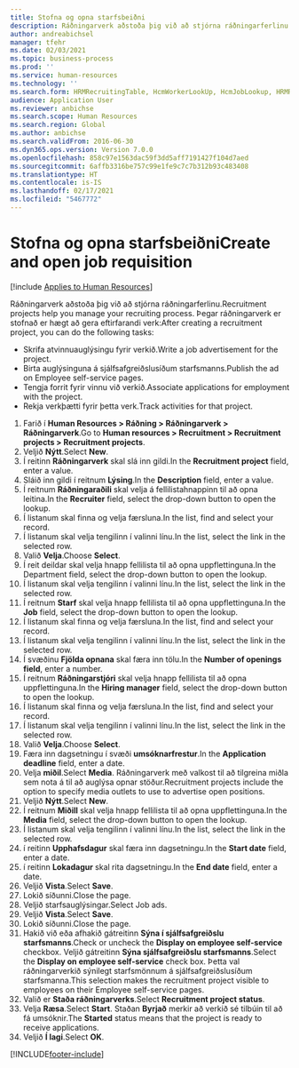 ```yaml
---
title: Stofna og opna starfsbeiðni
description: Ráðningarverk aðstoða þig við að stjórna ráðningarferlinu.
author: andreabichsel
manager: tfehr
ms.date: 02/03/2021
ms.topic: business-process
ms.prod: ''
ms.service: human-resources
ms.technology: ''
ms.search.form: HRMRecruitingTable, HcmWorkerLookUp, HcmJobLookup, HRMRecruitingMedia, HRMRecruitingJobAd, HcmPersonnelManagementWorkspace
audience: Application User
ms.reviewer: anbichse
ms.search.scope: Human Resources
ms.search.region: Global
ms.author: anbichse
ms.search.validFrom: 2016-06-30
ms.dyn365.ops.version: Version 7.0.0
ms.openlocfilehash: 858c97e1563dac59f3dd5aff7191427f104d7aed
ms.sourcegitcommit: 6affb3316be757c99e1fe9c7c7b312b93c483408
ms.translationtype: HT
ms.contentlocale: is-IS
ms.lasthandoff: 02/17/2021
ms.locfileid: "5467772"
---
```

# <a name="create-and-open-job-requisition"></a><span data-ttu-id="a7ae0-103">Stofna og opna starfsbeiðni</span><span class="sxs-lookup"><span data-stu-id="a7ae0-103">Create and open job requisition</span></span>

[!include [Applies to Human Resources](../includes/applies-to-hr.md)]

<span data-ttu-id="a7ae0-104">Ráðningarverk aðstoða þig við að stjórna ráðningarferlinu.</span><span class="sxs-lookup"><span data-stu-id="a7ae0-104">Recruitment projects help you manage your recruiting process.</span></span> <span data-ttu-id="a7ae0-105">Þegar ráðningarverk er stofnað er hægt að gera eftirfarandi verk:</span><span class="sxs-lookup"><span data-stu-id="a7ae0-105">After creating a recruitment project, you can do the following tasks:</span></span>

- <span data-ttu-id="a7ae0-106">Skrifa atvinnuauglýsingu fyrir verkið.</span><span class="sxs-lookup"><span data-stu-id="a7ae0-106">Write a job advertisement for the project.</span></span>
- <span data-ttu-id="a7ae0-107">Birta auglýsinguna á sjálfsafgreiðslusíðum starfsmanns.</span><span class="sxs-lookup"><span data-stu-id="a7ae0-107">Publish the ad on Employee self-service pages.</span></span>
- <span data-ttu-id="a7ae0-108">Tengja forrit fyrir vinnu við verkið.</span><span class="sxs-lookup"><span data-stu-id="a7ae0-108">Associate applications for employment with the project.</span></span>
- <span data-ttu-id="a7ae0-109">Rekja verkþætti fyrir þetta verk.</span><span class="sxs-lookup"><span data-stu-id="a7ae0-109">Track activities for that project.</span></span> 

1. <span data-ttu-id="a7ae0-110">Farið í **Human Resources > Ráðning > Ráðningarverk > Ráðningarverk**.</span><span class="sxs-lookup"><span data-stu-id="a7ae0-110">Go to **Human resources > Recruitment > Recruitment projects > Recruitment projects**.</span></span>
2. <span data-ttu-id="a7ae0-111">Veljið **Nýtt**.</span><span class="sxs-lookup"><span data-stu-id="a7ae0-111">Select **New**.</span></span>
3. <span data-ttu-id="a7ae0-112">Í reitinn **Ráðningarverk** skal slá inn gildi.</span><span class="sxs-lookup"><span data-stu-id="a7ae0-112">In the **Recruitment project** field, enter a value.</span></span>
4. <span data-ttu-id="a7ae0-113">Sláið inn gildi í reitnum **Lýsing**.</span><span class="sxs-lookup"><span data-stu-id="a7ae0-113">In the **Description** field, enter a value.</span></span>
5. <span data-ttu-id="a7ae0-114">Í reitnum **Ráðningaraðili** skal velja á fellilistahnappinn til að opna leitina.</span><span class="sxs-lookup"><span data-stu-id="a7ae0-114">In the **Recruiter** field, select the drop-down button to open the lookup.</span></span>
6. <span data-ttu-id="a7ae0-115">Í listanum skal finna og velja færsluna.</span><span class="sxs-lookup"><span data-stu-id="a7ae0-115">In the list, find and select your record.</span></span>
7. <span data-ttu-id="a7ae0-116">Í listanum skal velja tengilinn í valinni línu.</span><span class="sxs-lookup"><span data-stu-id="a7ae0-116">In the list, select the link in the selected row.</span></span>
8. <span data-ttu-id="a7ae0-117">Valið **Velja**.</span><span class="sxs-lookup"><span data-stu-id="a7ae0-117">Choose **Select**.</span></span>
9. <span data-ttu-id="a7ae0-118">Í reit deildar skal velja hnapp fellilista til að opna uppflettinguna.</span><span class="sxs-lookup"><span data-stu-id="a7ae0-118">In the Department field, select the drop-down button to open the lookup.</span></span>
10. <span data-ttu-id="a7ae0-119">Í listanum skal velja tengilinn í valinni línu.</span><span class="sxs-lookup"><span data-stu-id="a7ae0-119">In the list, select the link in the selected row.</span></span>
11. <span data-ttu-id="a7ae0-120">Í reitnum **Starf** skal velja hnapp fellilista til að opna uppflettinguna.</span><span class="sxs-lookup"><span data-stu-id="a7ae0-120">In the **Job** field, select the drop-down button to open the lookup.</span></span>
12. <span data-ttu-id="a7ae0-121">Í listanum skal finna og velja færsluna.</span><span class="sxs-lookup"><span data-stu-id="a7ae0-121">In the list, find and select your record.</span></span>
13. <span data-ttu-id="a7ae0-122">Í listanum skal velja tengilinn í valinni línu.</span><span class="sxs-lookup"><span data-stu-id="a7ae0-122">In the list, select the link in the selected row.</span></span>
14. <span data-ttu-id="a7ae0-123">Í svæðinu **Fjölda opnana** skal færa inn tölu.</span><span class="sxs-lookup"><span data-stu-id="a7ae0-123">In the **Number of openings field**, enter a number.</span></span>
15. <span data-ttu-id="a7ae0-124">Í reitnum **Ráðningarstjóri** skal velja hnapp fellilista til að opna uppflettinguna.</span><span class="sxs-lookup"><span data-stu-id="a7ae0-124">In the **Hiring manager** field, select the drop-down button to open the lookup.</span></span>
16. <span data-ttu-id="a7ae0-125">Í listanum skal finna og velja færsluna.</span><span class="sxs-lookup"><span data-stu-id="a7ae0-125">In the list, find and select your record.</span></span>
17. <span data-ttu-id="a7ae0-126">Í listanum skal velja tengilinn í valinni línu.</span><span class="sxs-lookup"><span data-stu-id="a7ae0-126">In the list, select the link in the selected row.</span></span>
18. <span data-ttu-id="a7ae0-127">Valið **Velja**.</span><span class="sxs-lookup"><span data-stu-id="a7ae0-127">Choose **Select**.</span></span>
19. <span data-ttu-id="a7ae0-128">Færa inn dagsetningu í svæði **umsóknarfrestur**.</span><span class="sxs-lookup"><span data-stu-id="a7ae0-128">In the **Application deadline** field, enter a date.</span></span>
20. <span data-ttu-id="a7ae0-129">Velja **miðil**.</span><span class="sxs-lookup"><span data-stu-id="a7ae0-129">Select **Media**.</span></span> <span data-ttu-id="a7ae0-130">Ráðningarverk með valkost til að tilgreina miðla sem nota á til að auglýsa opnar stöður.</span><span class="sxs-lookup"><span data-stu-id="a7ae0-130">Recruitment projects include the option to specify media outlets to use to advertise open positions.</span></span>  
21. <span data-ttu-id="a7ae0-131">Veljið **Nýtt**.</span><span class="sxs-lookup"><span data-stu-id="a7ae0-131">Select **New**.</span></span>
22. <span data-ttu-id="a7ae0-132">Í reitnum **Miðill** skal velja hnapp fellilista til að opna uppflettinguna.</span><span class="sxs-lookup"><span data-stu-id="a7ae0-132">In the **Media** field, select the drop-down button to open the lookup.</span></span>
23. <span data-ttu-id="a7ae0-133">Í listanum skal velja tengilinn í valinni línu.</span><span class="sxs-lookup"><span data-stu-id="a7ae0-133">In the list, select the link in the selected row.</span></span>
24. <span data-ttu-id="a7ae0-134">í reitinn **Upphafsdagur** skal færa inn dagsetningu.</span><span class="sxs-lookup"><span data-stu-id="a7ae0-134">In the **Start date** field, enter a date.</span></span>
25. <span data-ttu-id="a7ae0-135">í reitinn **Lokadagur** skal rita dagsetningu.</span><span class="sxs-lookup"><span data-stu-id="a7ae0-135">In the **End date** field, enter a date.</span></span>
26. <span data-ttu-id="a7ae0-136">Veljið **Vista**.</span><span class="sxs-lookup"><span data-stu-id="a7ae0-136">Select **Save**.</span></span>
27. <span data-ttu-id="a7ae0-137">Lokið síðunni.</span><span class="sxs-lookup"><span data-stu-id="a7ae0-137">Close the page.</span></span>
28. <span data-ttu-id="a7ae0-138">Veljið starfsauglýsingar.</span><span class="sxs-lookup"><span data-stu-id="a7ae0-138">Select Job ads.</span></span>
29. <span data-ttu-id="a7ae0-139">Veljið **Vista**.</span><span class="sxs-lookup"><span data-stu-id="a7ae0-139">Select **Save**.</span></span>
30. <span data-ttu-id="a7ae0-140">Lokið síðunni.</span><span class="sxs-lookup"><span data-stu-id="a7ae0-140">Close the page.</span></span>
31. <span data-ttu-id="a7ae0-141">Hakið við eða afhakið gátreitinn **Sýna í sjálfsafgreiðslu starfsmanns**.</span><span class="sxs-lookup"><span data-stu-id="a7ae0-141">Check or uncheck the **Display on employee self-service** checkbox.</span></span> <span data-ttu-id="a7ae0-142">Veljið gátreitinn **Sýna sjálfsafgreiðslu starfsmanns**.</span><span class="sxs-lookup"><span data-stu-id="a7ae0-142">Select the **Display on employee self-service** check box.</span></span> <span data-ttu-id="a7ae0-143">Þetta val ráðningarverkið sýnilegt starfsmönnum á sjálfsafgreiðslusíðum starfsmanna.</span><span class="sxs-lookup"><span data-stu-id="a7ae0-143">This selection makes the recruitment project visible to employees on their Employee self-service pages.</span></span>
32. <span data-ttu-id="a7ae0-144">Valið er **Staða ráðningarverks**.</span><span class="sxs-lookup"><span data-stu-id="a7ae0-144">Select **Recruitment project status**.</span></span>
33. <span data-ttu-id="a7ae0-145">Velja **Ræsa**.</span><span class="sxs-lookup"><span data-stu-id="a7ae0-145">Select **Start**.</span></span> <span data-ttu-id="a7ae0-146">Staðan **Byrjað** merkir að verkið sé tilbúin til að fá umsóknir.</span><span class="sxs-lookup"><span data-stu-id="a7ae0-146">The **Started** status means that the project is ready to receive applications.</span></span>  
34. <span data-ttu-id="a7ae0-147">Veljið **Í lagi**.</span><span class="sxs-lookup"><span data-stu-id="a7ae0-147">Select **OK**.</span></span>

[!INCLUDE[footer-include](../includes/footer-banner.md)]